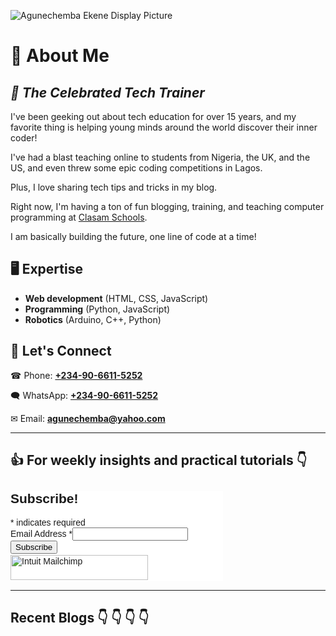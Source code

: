 ![Agunechemba Ekene Display Picture](https://agunechembaekene.wordpress.com/wp-content/uploads/2025/04/transparent-logo-150x150-1.png)

# &#129312; About Me
***&#128588; The Celebrated Tech Trainer***
---

I've been geeking out about tech education for over 15 years, and my favorite thing is helping young minds around the world discover their inner coder!

I've had a blast teaching online to students from Nigeria, the UK, and the US, and even threw some epic coding competitions in Lagos.

Plus, I love sharing tech tips and tricks in my blog.

Right now, I'm having a ton of fun blogging, training, and teaching computer programming at [Clasam Schools](https://clasamschools.com/).

I am basically building the future, one line of code at a time!

## &#128421; Expertise

- **Web development** (HTML, CSS, JavaScript)
- **Programming** (Python, JavaScript)
- **Robotics** (Arduino, C++, Python)

## &#129309; Let's Connect

&#9742; Phone: **[+234-90-6611-5252](tel:+2349066115252)**

&#128488; WhatsApp: **[+234-90-6611-5252](https://wa.link/qyy63j)**

&#9993; Email: **[agunechemba@yahoo.com](mailto:agunechemba@yahoo.com)**


---

## &#128077; For weekly insights and practical tutorials &#128071;



<div id="mc_embed_shell">
      <link href="//cdn-images.mailchimp.com/embedcode/classic-061523.css" rel="stylesheet" type="text/css">
  <style type="text/css">
        #mc_embed_signup{background:#fff; false;clear:left; font:14px Helvetica,Arial,sans-serif; width: 340px;}
        /* Add your own Mailchimp form style overrides in your site stylesheet or in this style block.
           We recommend moving this block and the preceding CSS link to the HEAD of your HTML file. */
</style>
<div id="mc_embed_signup">
    <form action="https://github.us13.list-manage.com/subscribe/post?u=dd2b3218fc9ed6ffb2bb5cad0&amp;id=058cc63af0&amp;f_id=00361eedf0" method="post" id="mc-embedded-subscribe-form" name="mc-embedded-subscribe-form" class="validate" target="_blank">
        <div id="mc_embed_signup_scroll"><h2>Subscribe!</h2>
            <div class="indicates-required"><span class="asterisk">*</span> indicates required</div>
            <div class="mc-field-group"><label for="mce-EMAIL">Email Address <span class="asterisk">*</span></label><input type="email" name="EMAIL" class="required email" id="mce-EMAIL" required="" value=""></div>
        <div id="mce-responses" class="clear foot">
            <div class="response" id="mce-error-response" style="display: none;"></div>
            <div class="response" id="mce-success-response" style="display: none;"></div>
        </div>
    <div aria-hidden="true" style="position: absolute; left: -5000px;">
        /* real people should not fill this in and expect good things - do not remove this or risk form bot signups */
        <input type="text" name="b_dd2b3218fc9ed6ffb2bb5cad0_058cc63af0" tabindex="-1" value="">
    </div>
        <div class="optionalParent">
            <div class="clear foot">
                <input type="submit" name="subscribe" id="mc-embedded-subscribe" class="button" value="Subscribe">
                <p style="margin: 0px auto;"><a href="http://eepurl.com/jbMNbw" title="Mailchimp - email marketing made easy and fun"><span style="display: inline-block; background-color: transparent; border-radius: 4px;"><img class="refferal_badge" src="https://digitalasset.intuit.com/render/content/dam/intuit/mc-fe/en_us/images/intuit-mc-rewards-text-dark.svg" alt="Intuit Mailchimp" style="width: 220px; height: 40px; display: flex; padding: 2px 0px; justify-content: center; align-items: center;"></span></a></p>
            </div>
        </div>
    </div>
</form>
</div>
<script type="text/javascript" src="//s3.amazonaws.com/downloads.mailchimp.com/js/mc-validate.js"></script><script type="text/javascript">(function($) {window.fnames = new Array(); window.ftypes = new Array();fnames[0]='EMAIL';ftypes[0]='email';fnames[1]='FNAME';ftypes[1]='text';fnames[2]='LNAME';ftypes[2]='text';fnames[3]='ADDRESS';ftypes[3]='address';fnames[4]='PHONE';ftypes[4]='phone';fnames[5]='BIRTHDAY';ftypes[5]='birthday';fnames[6]='COMPANY';ftypes[6]='text';}(jQuery));var $mcj = jQuery.noConflict(true);</script></div>


---


## Recent Blogs &#x1F447; &#x1F447; &#x1F447; &#x1F447;
